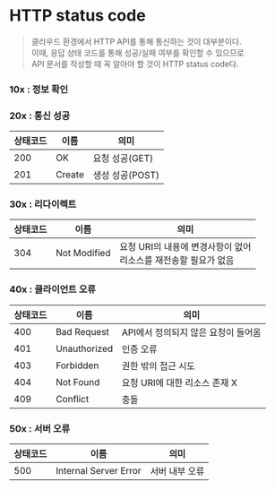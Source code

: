 # HTTP status code

> 클라우드 환경에서 HTTP API를 통해 통신하는 것이 대부분이다.<br>
> 이때, 응답 상태 코드를 통해 성공/실패 여부를 확인할 수 있으므로<br>
> API 문서를 작성할 때 꼭 알아야 할 것이 HTTP status code다.

### 10x : 정보 확인
### 20x : 통신 성공
|상태코드|이름|의미|
|----|----|--------|
|200|OK|요청 성공(GET)|
|201|Create|생성 성공(POST)|
### 30x : 리다이렉트
|상태코드|이름|의미|
|----|----|--------|
|304|Not Modified|요청 URI의 내용에 변경사항이 없어<br>리소스를 재전송할 필요가 없음|
### 40x : 클라이언트 오류
|상태코드|이름|의미|
|----|----|--------|
|400|Bad Request|API에서 정의되지 않은 요청이 들어옴|
|401|Unauthorized|인증 오류|
|403|Forbidden|권한 밖의 접근 시도|
|404|Not Found|요청 URI에 대한 리소스 존재 X|
|409|Conflict|충돌|
### 50x : 서버 오류
|상태코드|이름|의미|
|----|----|--------|
|500|Internal Server Error|서버 내부 오류|
